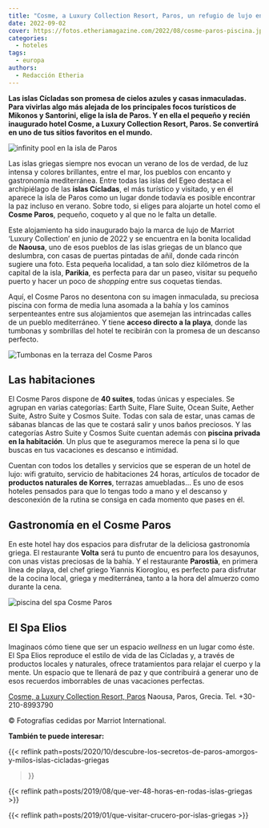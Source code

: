 ```yaml
---
title: "Cosme, a Luxury Collection Resort, Paros, un refugio de lujo en las islas Cícladas"
date: 2022-09-02
cover: https://fotos.etheriamagazine.com/2022/08/cosme-paros-piscina.jpg
categories: 
  - hoteles
tags: 
  - europa
authors: 
  - Redacción Etheria
---
```


**Las islas Cícladas son promesa de cielos azules y casas inmaculadas. Para vivirlas 
algo más alejada de los principales focos turísticos de Mikonos y Santorini, elige la 
isla de Paros. Y en ella el pequeño y recién inaugurado hotel Cosme, a Luxury Collection 
Resort, Paros. Se convertirá en uno de tus sitios favoritos en el mundo.** 

![infinity pool en la isla de Paros](https://fotos.etheriamagazine.com/2022/08/cosme-paros-piscina.jpg "Piscina del hotel Cosme Paros.")

Las islas griegas siempre nos evocan un verano de los de verdad, de luz intensa y 
colores brillantes, entre el mar, los pueblos con encanto y gastronomía mediterránea. 
Entre todas las islas del Egeo destaca el archipiélago de las **islas Cícladas**, el más 
turístico y visitado, y en él aparece la isla de Paros como un lugar donde todavía es 
posible encontrar la paz incluso en verano. Sobre todo, si eliges para alojarte un hotel 
como el **Cosme Paros**, pequeño, coqueto y al que no le falta un detalle. 

Este alojamiento ha sido inaugurado bajo la marca de lujo de Marriot ‘Luxury Collection’ 
en junio de 2022 y se encuentra en la bonita localidad de **Naousa**, uno de esos 
pueblos de las islas griegas de un blanco que deslumbra, con casas de puertas pintadas 
de añil, donde cada rincón sugiere una foto. Esta pequeña localidad, a tan solo diez 
kilómetros de la capital de la isla, **Parikia**, es perfecta para dar un paseo, visitar 
su pequeño puerto y hacer un poco de _shopping_ entre sus coquetas tiendas. 

Aquí, el Cosme Paros no desentona con su imagen inmaculada, su preciosa piscina con 
forma de media luna asomada a la bahía y los caminos serpenteantes entre sus 
alojamientos que asemejan las intrincadas calles de un pueblo mediterráneo. Y tiene 
**acceso directo a la playa**, donde las tumbonas y sombrillas del hotel te recibirán 
con la promesa de un descanso perfecto. 

![Tumbonas en la terraza del Cosme Paros](https://fotos.etheriamagazine.com/2022/08/cosme-paros-terraza.jpg "Terraza de una de las habitaciones del hotel Cosme Paros.")

## Las habitaciones

El Cosme Paros dispone de **40 suites**, todas únicas y especiales. Se agrupan en varias 
categorías: Earth Suite, Flare Suite, Ocean Suite, Aether Suite, Astro Suite y Cosmos 
Suite. Todas con sala de estar, unas camas de sábanas blancas de las que te costará 
salir y unos baños preciosos. Y las categorías Astro Suite y Cosmos Suite cuentan además 
con **piscina privada en la habitación**. Un plus que te aseguramos merece la pena si lo 
que buscas en tus vacaciones es descanso e intimidad. 

Cuentan con todos los detalles y servicios que se esperan de un hotel de lujo: wifi 
gratuito, servicio de habitaciones 24 horas, artículos de tocador de **productos 
naturales de Korres**, terrazas amuebladas… Es uno de esos hoteles pensados para que lo 
tengas todo a mano y el descanso y desconexión de la rutina se consiga en cada momento 
que pases en él. 

## Gastronomía en el Cosme Paros

En este hotel hay dos espacios para disfrutar de la deliciosa gastronomía griega. El 
restaurante **Volta** será tu punto de encuentro para los desayunos, con unas vistas 
preciosas de la bahía. Y el restaurante **Parostià**, en primera línea de playa, del 
chef griego Yiannis Kioroglou, es perfecto para disfrutar de la cocina local, griega y 
mediterránea, tanto a la hora del almuerzo como durante la cena. 

![piscina del spa Cosme Paros](https://fotos.etheriamagazine.com/2022/08/Cosme-paros-detalle.jpg "Rincón del Spa Elios.")

## El Spa Elios

Imaginaos cómo tiene que ser un espacio _wellness_ en un lugar como éste. El Spa Elios 
reproduce el estilo de vida de las Cícladas y, a través de productos locales y 
naturales, ofrece tratamientos para relajar el cuerpo y la mente. Un espacio que te 
llenará de paz y que contribuirá a generar uno de esos recuerdos imborrables de unas 
vacaciones perfectas. 

[Cosme, a Luxury Collection Resort, 
Paros](https://www.marriott.com/en-us/hotels/paslc-cosme-a-luxury-collection-resort-paros/overview/) 
Naousa, Paros, Grecia. Tel. +30-210-8993790 

© Fotografías cedidas por Marriot International. 

**También te puede interesar:** 

{{< reflink 
path=posts/2020/10/descubre-los-secretos-de-paros-amorgos-y-milos-islas-cicladas-griegas 
>}} 

{{< reflink path=posts/2019/08/que-ver-48-horas-en-rodas-islas-griegas >}} 

{{< reflink path=posts/2019/01/que-visitar-crucero-por-islas-griegas >}}
